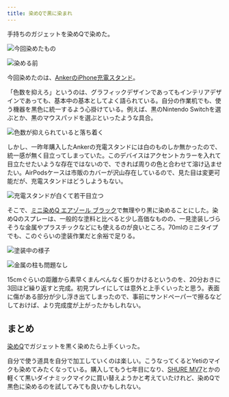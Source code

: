 ```yaml
---
title: 染めQで黒に染まれ
---
```

手持ちのガジェットを染めQで染めた。

![](https://lh4.googleusercontent.com/OTeZg2RLlZAJqWFi1W9UM3P_bgQi_6XjIFCp02a_BslfLDQtj2JZl52u1G-ZTuq1pIDdnop_ycC4Y6tiEafRuSVE3hEdyJ4DAWFaUdqqWMhr-_o-2nAqLxw8qwUXykR2K2d7E8utoJULwJ-6MkVttIO-BLoFe4Wi67mwXPQT_r262nXM1fSewofz147h "今回染めたもの")

![](https://lh6.googleusercontent.com/ftg--9xHVUnDIYUdVnPDBY4EsIVStKr5njIKKQ7xCy2jF12uNwlzyF0vkqwiiK6IgerLSa96vdUhiOhkuozG4AWG2JCD-EUr-v_M5r4YcqV0Hsia7tpDcWTPASdQqLd5nWBWMKfYmU0jbtKyHlEQUNqN2sTJFWxapb9S8ELBuXDUK_5ntyHgdRav9pRr "染める前")

今回染めたのは、[AnkerのiPhone充電スタンド](https://r7kamura.com/articles/2021-09-06-anker-iphone-stand)。

「色数を抑えろ」というのは、グラフィックデザインであってもインテリアデザインであっても、基本中の基本としてよく語られている。自分の作業机でも、使う機器を黒色に統一するよう心掛けている。例えば、黒のNintendo Switchを選ぶとか、黒のマウスパッドを選ぶといったような具合。

![](https://lh4.googleusercontent.com/DWtDlB1F8GMO3_I1cNW4lH5qR6mWk_cSxDNXdbFxmhJIdFlScxRxneuiJFLwbXi2fwpKFb5fEgSFIUCXyDCsEoRiYtKDzu_-AzUU1qhkaQKskwnA2Eva8aHTFdySe_7pnH8Abx1USN7by4QaBybCOe_ZYNkmO7WgkMpV5h4x2CSxuVcLtw04sTHQz3wA "色数が抑えられていると落ち着く")

しかし、一昨年購入したAnkerの充電スタンドには白のものしか無かったので、統一感が無く目立ってしまっていた。このデバイスはアクセントカラーを入れて目立たせたいような存在ではないので、できれば周りの色と合わせて溶け込ませたい。AirPodsケースは市販のカバーが沢山存在しているので、見た目は変更可能だが、充電スタンドはどうしようもない。

![](https://lh6.googleusercontent.com/lbks1HpN4yI3I4hp7piyK4zkoxfkIjeNSGl2Ha7irF1dng4L83K499H-r7296NPp3DHoG-VuBuI8H3Q6Ag4LWYNTSgS-HK0UtD2SIYPg706GrUu3PHTWLeqSkVGhezat6hvWYvZyy8NTUbswsUKVXicolvgdkAf0nhJ8d_sKV7EZ8Ji-SlngOzwYl-F0 "充電スタンドが白くて若干目立つ")

そこで、[ミニ染めQ エアゾール ブラック](https://www.amazon.co.jp/dp/B003QMFUKO)で無理やり黒に染めることにした。染めQのスプレーは、一般的な塗料と比べると少し高価なものの、一見塗装しづらそうな金属やプラスチックなどにも使えるのが良いところ。70mlのミニタイプでも、このぐらいの塗装作業だと余裕で足りる。

![](https://lh4.googleusercontent.com/lGUFdylCYDHzd209VmI1Ng5zqgbHqTMZdeVAU1oy9v8rdH3w86yKBrOHmdjm3IR56i677tW_UKtETlGiJlRwSMGDrAoFlDo7z-aMc2-CyFQbqvoR89SuVr8feTcpSLHcGPPV5HR3RD2Dj2sW1tGEzK5XEUzRxi55cfBE2WwgyyzNiCtpBQWyovA-5S64 "塗装中の様子")

![](https://lh5.googleusercontent.com/PcFgZJe6rLaOjdauXLGWcGxH4--hGwdXFkKE8ExSRzyEW0cgCS7WxkyL07Cce0tKAgQySIQJ_OXSpoI4B8FWiSkTNrvSYnI9fViytdDqCildDAdtSXgOEAQUAgCMlWuJkoVL_fjr68dCxuXtBCPnsTn3EA3I9KJ_QJDEANgNe_Qb2eLggu6QeKps_-lW "金属の柱も問題なし")

15cmぐらいの距離から素早くまんべんなく振りかけるというのを、20分おきに3回ほど繰り返すと完成。初見プレイにしては意外と上手くいったと思う。表面に傷がある部分が少し浮き出てしまったので、事前にサンドペーパーで擦るなどしておけば、より完成度が上がったかもしれない。

まとめ
---

[染めQ](https://www.amazon.co.jp/dp/B003QMFUKO)でガジェットを黒く染めたら上手くいった。

自分で使う道具を自分で加工していくのは楽しい。こうなってくるとYetiのマイクも染めてみたくなっている。購入してもう七年目になり、[SHURE MV7](https://www.amazon.co.jp/dp/B08KY7G1GV)とかの軽くて黒いダイナミックマイクに買い替えようかと考えていたけれど、染めQで黒色に染めるのを試してみても良いかもしれない。
